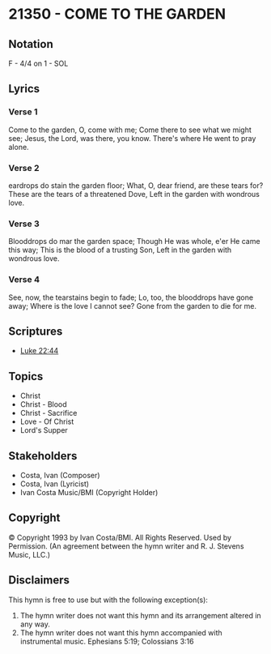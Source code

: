 # 21350 - COME TO THE GARDEN

## Notation

F - 4/4 on 1 - SOL

## Lyrics

### Verse 1

Come to the garden, O, come with me; Come there to see what we might see; Jesus, the Lord, was there, you know. There's where He went to pray alone.

### Verse 2

eardrops do stain the garden floor; What, O, dear friend, are these tears for? These are the tears of a threatened Dove, Left in the garden with wondrous love.

### Verse 3

Blooddrops do mar the garden space; Though He was whole, e'er He came this way; This is the blood of a trusting Son, Left in the garden with wondrous love.

### Verse 4

See, now, the tearstains begin to fade; Lo, too, the blooddrops have gone away; Where is the love I cannot see? Gone from the garden to die for me.


## Scriptures

- [Luke 22:44](https://www.biblegateway.com/passage/?search=Luke%2022%3A44)

## Topics

- Christ
- Christ - Blood
- Christ - Sacrifice
- Love - Of Christ
- Lord's Supper

## Stakeholders

- Costa, Ivan (Composer)
- Costa, Ivan (Lyricist)
- Ivan Costa Music/BMI (Copyright Holder)

## Copyright

© Copyright 1993 by Ivan Costa/BMI. All Rights Reserved. Used by Permission.
(An agreement between the hymn writer and R. J. Stevens Music, LLC.)

## Disclaimers

This hymn is free to use but with the following exception(s):
1. The hymn writer does not want this hymn and its arrangement altered in any way.
2. The hymn writer does not want this hymn accompanied with instrumental music.
Ephesians 5:19; Colossians 3:16


